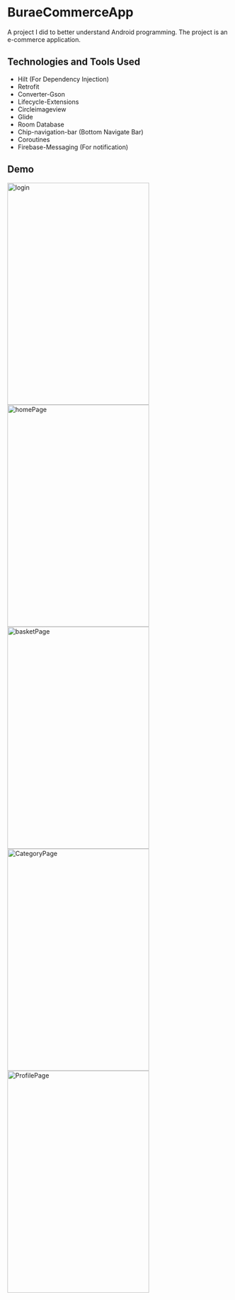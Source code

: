 # BuraeCommerceApp
A project I did to better understand Android programming. The project is an e-commerce application.

## Technologies and Tools Used

- Hilt (For Dependency Injection)
- Retrofit
- Converter-Gson
- Lifecycle-Extensions
- Circleimageview
- Glide
- Room Database
- Chip-navigation-bar (Bottom Navigate Bar)
- Coroutines
- Firebase-Messaging (For notification)

## Demo

<img src="https://github.com/TopalBugrahan/BuraeCommerceApp/assets/76047788/8fb09df8-39d0-4e39-9783-2b33a73ce496" width="320" height="500" alt="login"/>

<img src="https://github.com/TopalBugrahan/BuraeCommerceApp/assets/76047788/e0ec430b-85b9-4461-9a9d-1fb3c759f726" width="320" height="500" alt="homePage"/>

<img src="https://github.com/TopalBugrahan/BuraeCommerceApp/assets/76047788/dc482440-4f3b-4157-8c95-047ffc365bd0" width="320" height="500" alt="basketPage"/>

<img src="https://github.com/TopalBugrahan/BuraeCommerceApp/assets/76047788/25c039f6-4c6c-4f8f-b936-fcaab06b06e1" width="320" height="500" alt="CategoryPage"/>

<img src="https://github.com/TopalBugrahan/BuraeCommerceApp/assets/76047788/3e734887-6ca6-43ed-8304-25c57ec0392c" width="320" height="500" alt="ProfilePage"/>


